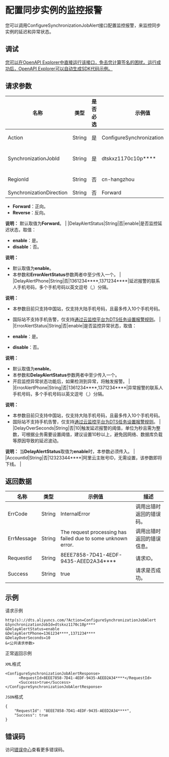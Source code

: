 # 配置同步实例的监控报警

您可以调用ConfigureSynchronizationJobAlert接口配置监控报警，来监控同步实例的延迟和异常状态。

## 调试

[您可以在OpenAPI Explorer中直接运行该接口，免去您计算签名的困扰。运行成功后，OpenAPI Explorer可以自动生成SDK代码示例。](https://api.aliyun.com/#product=Dts&api=ConfigureSynchronizationJobAlert&type=RPC&version=2020-01-01)

## 请求参数

|名称|类型|是否必选|示例值|描述|
|--|--|----|---|--|
|Action|String|是|ConfigureSynchronizationJobAlert|系统规定参数，取值：**ConfigureSynchronizationJobAlert**。 |
|SynchronizationJobId|String|是|dtskxz1170c10p\*\*\*\*|数据同步实例ID，可以通过调用[DescribeSynchronizationJobs](~~49454~~)接口查询。 |
|RegionId|String|否|cn-hangzhou|地域ID，传入本参数来指定实例所在地域，详情请参见[支持的地域列表](~141033~)。 |
|SynchronizationDirection|String|否|Forward|同步方向，取值：

 -   **Forward**：正向。
-   **Reverse**：反向。

 **说明：** 默认取值为**Forward**。 |
|DelayAlertStatus|String|否|enable|是否监控延迟状态，取值：

 -   **enable**：是。
-   **disable**：否。

 **说明：**

-   默认取值为**enable**。
-   本参数和**ErrorAlertStatus**参数两者中至少传入一个。 |
|DelayAlertPhone|String|否|1361234\*\*\*\*,1371234\*\*\*\*|延迟报警的联系人手机号码，多个手机号码以英文逗号（,）分隔。

 **说明：**

-   本参数目前只支持中国站，仅支持大陆手机号码，且最多传入10个手机号码。
-   国际站不支持手机告警，仅支持[通过云监控平台为DTS任务设置报警规则](~175876~)。 |
|ErrorAlertStatus|String|否|enable|是否监控异常状态，取值：

 -   **enable**：是。
-   **disable**：否。

 **说明：**

-   默认取值为**enable**。
-   本参数和**DelayAlertStatus**参数两者中至少传入一个。
-   开启监控异常状态功能后，如果检测到异常，将触发报警。 |
|ErrorAlertPhone|String|否|1361234\*\*\*\*,1371234\*\*\*\*|异常报警的联系人手机号码，多个手机号码以英文逗号（,）分隔。

 **说明：**

-   本参数目前只支持中国站，仅支持大陆手机号码，且最多传入10个手机号码。
-   国际站不支持手机告警，仅支持[通过云监控平台为DTS任务设置报警规则](~175876~)。 |
|DelayOverSeconds|String|否|10|触发延迟报警的阈值，单位为秒且需为整数，可根据业务需要设置阈值，建议设置10秒以上，避免因网络、数据库负载等原因导致的延迟波动。

 **说明：** 当**DelayAlertStatus**取值为**enable**时，本参数必须传入。 |
|AccountId|String|否|12323344\*\*\*\*|阿里云主账号ID，无需设置，该参数即将下线。 |

## 返回数据

|名称|类型|示例值|描述|
|--|--|---|--|
|ErrCode|String|InternalError|调用出错时返回的错误码。 |
|ErrMessage|String|The request processing has failed due to some unknown error.|调用出错时返回的错误信息。 |
|RequestId|String|8EEE7858-7D41-4EDF-9435-AEED2A34\*\*\*\*|请求ID。 |
|Success|String|true|请求是否成功。 |

## 示例

请求示例

```
http(s)://dts.aliyuncs.com/?Action=ConfigureSynchronizationJobAlert
&SynchronizationJobId=dtskxz1170c10p****
&DelayAlertStatus=enable
&DelayAlertPhone=1361234****,1371234****
&DelayOverSeconds=10
&<公共请求参数>
```

正常返回示例

`XML`格式

```
<ConfigureSynchronizationJobAlertResponse>
      <RequestId>8EEE7858-7D41-4EDF-9435-AEED2A34****</RequestId>
      <Success>true</Success>
</ConfigureSynchronizationJobAlertResponse>
```

`JSON`格式

```
{
	"RequestId": "8EEE7858-7D41-4EDF-9435-AEED2A34****",
	"Success": true
}
```

## 错误码

访问[错误中心](https://error-center.aliyun.com/status/product/Dts)查看更多错误码。

